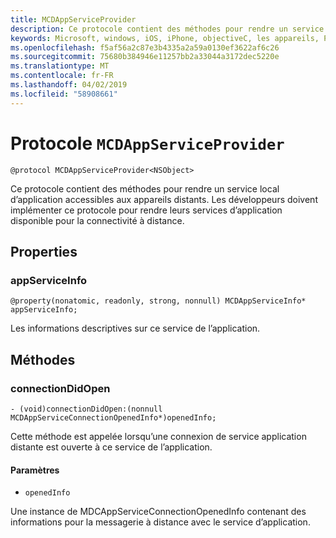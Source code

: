 ```yaml
---
title: MCDAppServiceProvider
description: Ce protocole contient des méthodes pour rendre un service local d’application accessibles aux appareils distants.
keywords: Microsoft, windows, iOS, iPhone, objectiveC, les appareils, Project Rome connectés
ms.openlocfilehash: f5af56a2c87e3b4335a2a59a0130ef3622af6c26
ms.sourcegitcommit: 75680b384946e11257bb2a33044a3172dec5220e
ms.translationtype: MT
ms.contentlocale: fr-FR
ms.lasthandoff: 04/02/2019
ms.locfileid: "58908661"
---
```

# <a name="protocol-mcdappserviceprovider"></a>Protocole `MCDAppServiceProvider`

```
@protocol MCDAppServiceProvider<NSObject>
```

Ce protocole contient des méthodes pour rendre un service local d’application accessibles aux appareils distants. Les développeurs doivent implémenter ce protocole pour rendre leurs services d’application disponible pour la connectivité à distance.

## <a name="properties"></a>Properties
 
### <a name="appserviceinfo"></a>appServiceInfo
`@property(nonatomic, readonly, strong, nonnull) MCDAppServiceInfo* appServiceInfo;`

Les informations descriptives sur ce service de l’application.

## <a name="methods"></a>Méthodes

### <a name="connectiondidopen"></a>connectionDidOpen
`- (void)connectionDidOpen:(nonnull MCDAppServiceConnectionOpenedInfo*)openedInfo;`

Cette méthode est appelée lorsqu’une connexion de service application distante est ouverte à ce service de l’application.

#### <a name="parameters"></a>Paramètres 
* `openedInfo`

Une instance de MDCAppServiceConnectionOpenedInfo contenant des informations pour la messagerie à distance avec le service d’application.